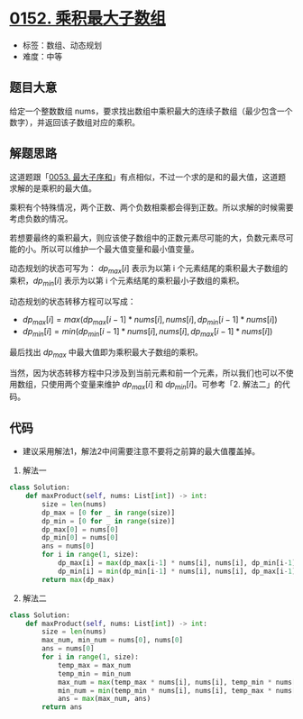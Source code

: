 # [0152. 乘积最大子数组](https://leetcode.cn/problems/maximum-product-subarray/)

- 标签：数组、动态规划
- 难度：中等

## 题目大意

给定一个整数数组 nums，要求找出数组中乘积最大的连续子数组（最少包含一个数字），并返回该子数组对应的乘积。

## 解题思路

这道题跟「[0053. 最大子序和](https://leetcode.cn/problems/maximum-subarray/)」有点相似，不过一个求的是和的最大值，这道题求解的是乘积的最大值。

乘积有个特殊情况，两个正数、两个负数相乘都会得到正数。所以求解的时候需要考虑负数的情况。

若想要最终的乘积最大，则应该使子数组中的正数元素尽可能的大，负数元素尽可能的小。所以可以维护一个最大值变量和最小值变量。

动态规划的状态可写为： $dp_{max}[i]$ 表示为以第 i 个元素结尾的乘积最大子数组的乘积，$dp_{min}[i]$ 表示为以第 i 个元素结尾的乘积最小子数组的乘积。

动态规划的状态转移方程可以写成：

- $dp_{max}[i] = max(dp_{max}[i-1] * nums[i], nums[i], dp_{min}[i-1] * nums[i])$
-  $dp_{min}[i] = min(dp_{min}[i-1] * nums[i], nums[i], dp_{max}[i-1] * nums[i])$

最后找出 $dp_{max}$ 中最大值即为乘积最大子数组的乘积。

当然，因为状态转移方程中只涉及到当前元素和前一个元素，所以我们也可以不使用数组，只使用两个变量来维护 $dp_{max}[i]$ 和 $dp_{min}[i]$。可参考「2. 解法二」的代码。

##  代码

- 建议采用解法1，解法2中间需要注意不要将之前算的最大值覆盖掉。

1. 解法一

```Python
class Solution:
    def maxProduct(self, nums: List[int]) -> int:
        size = len(nums)
        dp_max = [0 for _ in range(size)]
        dp_min = [0 for _ in range(size)]
        dp_max[0] = nums[0]
        dp_min[0] = nums[0]
        ans = nums[0]
        for i in range(1, size):
            dp_max[i] = max(dp_max[i-1] * nums[i], nums[i], dp_min[i-1] * nums[i])
            dp_min[i] = min(dp_min[i-1] * nums[i], nums[i], dp_max[i-1] * nums[i])
        return max(dp_max)
```

2. 解法二

```Python
class Solution:
    def maxProduct(self, nums: List[int]) -> int:
        size = len(nums)
        max_num, min_num = nums[0], nums[0]
        ans = nums[0]
        for i in range(1, size):
            temp_max = max_num
            temp_min = min_num
            max_num = max(temp_max * nums[i], nums[i], temp_min * nums[i])
            min_num = min(temp_min * nums[i], nums[i], temp_max * nums[i])
            ans = max(max_num, ans)
        return ans
```

